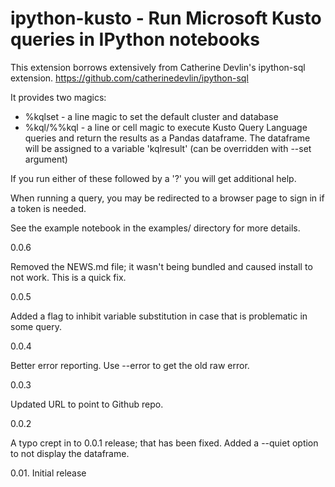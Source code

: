# ipython-kusto - Run Microsoft Kusto queries in IPython notebooks

This extension borrows extensively from Catherine Devlin's ipython-sql extension.
https://github.com/catherinedevlin/ipython-sql

It provides two magics:

- %kqlset - a line magic to set the default cluster and database
- %kql/%%kql - a line or cell magic to execute Kusto Query Language queries and return the results as a Pandas dataframe. The dataframe will be assigned to a variable 'kqlresult' (can be overridden with --set argument)

If you run either of these followed by a '?' you will get additional help.

When running a query, you may be redirected to a browser page to sign in if a token is needed.

See the example notebook in the examples/ directory for more details.

0.0.6

Removed the NEWS.md file; it wasn't being bundled and caused install to not work. This is
a quick fix.

0.0.5

Added a flag to inhibit variable substitution in case that is problematic 
in some query.

0.0.4

Better error reporting. Use --error to get the old raw error.

0.0.3

Updated URL to point to Github repo.

0.0.2

A typo crept in to 0.0.1 release; that has been fixed.
Added a --quiet option to not display the dataframe.

0.01.
Initial release
